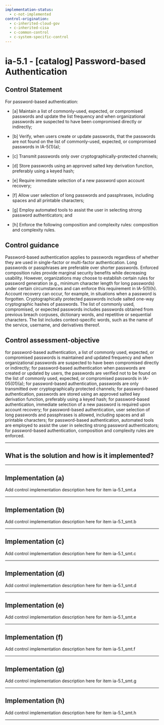 ```yaml
---
implementation-status:
  - c-not-implemented
control-origination:
  - c-inherited-cloud-gov
  - c-inherited-cisa
  - c-common-control
  - c-system-specific-control
---
```


# ia-5.1 - \[catalog\] Password-based Authentication

## Control Statement

For password-based authentication:

- \[a\] Maintain a list of commonly-used, expected, or compromised passwords and update the list frequency and when organizational passwords are suspected to have been compromised directly or indirectly;

- \[b\] Verify, when users create or update passwords, that the passwords are not found on the list of commonly-used, expected, or compromised passwords in IA-5(1)(a);

- \[c\] Transmit passwords only over cryptographically-protected channels;

- \[d\] Store passwords using an approved salted key derivation function, preferably using a keyed hash;

- \[e\] Require immediate selection of a new password upon account recovery;

- \[f\] Allow user selection of long passwords and passphrases, including spaces and all printable characters;

- \[g\] Employ automated tools to assist the user in selecting strong password authenticators; and

- \[h\] Enforce the following composition and complexity rules: composition and complexity rules.

## Control guidance

Password-based authentication applies to passwords regardless of whether they are used in single-factor or multi-factor authentication. Long passwords or passphrases are preferable over shorter passwords. Enforced composition rules provide marginal security benefits while decreasing usability. However, organizations may choose to establish certain rules for password generation (e.g., minimum character length for long passwords) under certain circumstances and can enforce this requirement in IA-5(1)(h). Account recovery can occur, for example, in situations when a password is forgotten. Cryptographically protected passwords include salted one-way cryptographic hashes of passwords. The list of commonly used, compromised, or expected passwords includes passwords obtained from previous breach corpuses, dictionary words, and repetitive or sequential characters. The list includes context-specific words, such as the name of the service, username, and derivatives thereof.

## Control assessment-objective

for password-based authentication, a list of commonly used, expected, or compromised passwords is maintained and updated frequency and when organizational passwords are suspected to have been compromised directly or indirectly;
for password-based authentication when passwords are created or updated by users, the passwords are verified not to be found on the list of commonly used, expected, or compromised passwords in IA-05(01)(a);
for password-based authentication, passwords are only transmitted over cryptographically protected channels;
for password-based authentication, passwords are stored using an approved salted key derivation function, preferably using a keyed hash;
for password-based authentication, immediate selection of a new password is required upon account recovery;
for password-based authentication, user selection of long passwords and passphrases is allowed, including spaces and all printable characters;
for password-based authentication, automated tools are employed to assist the user in selecting strong password authenticators;
for password-based authentication, composition and complexity rules are enforced.

______________________________________________________________________

## What is the solution and how is it implemented?

<!-- Please leave this section blank and enter implementation details in the parts below. -->

______________________________________________________________________

## Implementation (a)

Add control implementation description here for item ia-5.1_smt.a

______________________________________________________________________

## Implementation (b)

Add control implementation description here for item ia-5.1_smt.b

______________________________________________________________________

## Implementation (c)

Add control implementation description here for item ia-5.1_smt.c

______________________________________________________________________

## Implementation (d)

Add control implementation description here for item ia-5.1_smt.d

______________________________________________________________________

## Implementation (e)

Add control implementation description here for item ia-5.1_smt.e

______________________________________________________________________

## Implementation (f)

Add control implementation description here for item ia-5.1_smt.f

______________________________________________________________________

## Implementation (g)

Add control implementation description here for item ia-5.1_smt.g

______________________________________________________________________

## Implementation (h)

Add control implementation description here for item ia-5.1_smt.h

______________________________________________________________________
